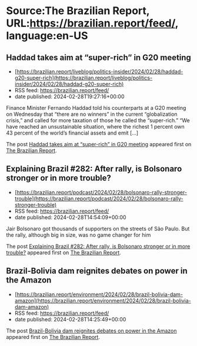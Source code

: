 # Source:The Brazilian Report, URL:https://brazilian.report/feed/, language:en-US

## Haddad takes aim at “super-rich” in G20 meeting
 - [https://brazilian.report/liveblog/politics-insider/2024/02/28/haddad-g20-super-rich](https://brazilian.report/liveblog/politics-insider/2024/02/28/haddad-g20-super-rich)
 - RSS feed: https://brazilian.report/feed/
 - date published: 2024-02-28T19:27:16+00:00

<p>Finance Minister Fernando Haddad told his counterparts at a G20 meeting on Wednesday that “there are no winners” in the current “globalization crisis,” and called for more taxation of those he called the “super-rich.” “We have reached an unsustainable situation, where the richest 1 percent own 43 percent of the world&#8217;s financial assets and emit [&#8230;]</p>
<p>The post <a href="https://brazilian.report/liveblog/politics-insider/2024/02/28/haddad-g20-super-rich/">Haddad takes aim at &#8220;super-rich&#8221; in G20 meeting</a> appeared first on <a href="https://brazilian.report">The Brazilian Report</a>.</p>

## Explaining Brazil #282: After rally, is Bolsonaro stronger or in more trouble?
 - [https://brazilian.report/podcast/2024/02/28/bolsonaro-rally-stronger-trouble](https://brazilian.report/podcast/2024/02/28/bolsonaro-rally-stronger-trouble)
 - RSS feed: https://brazilian.report/feed/
 - date published: 2024-02-28T14:54:09+00:00

<p>Jair Bolsonaro got thousands of supporters on the streets of São Paulo. But the rally, although big in size, was no game changer for him</p>
<p>The post <a href="https://brazilian.report/podcast/2024/02/28/bolsonaro-rally-stronger-trouble/">Explaining Brazil #282: After rally, is Bolsonaro stronger or in more trouble?</a> appeared first on <a href="https://brazilian.report">The Brazilian Report</a>.</p>

## Brazil-Bolivia dam reignites debates on power in the Amazon
 - [https://brazilian.report/environment/2024/02/28/brazil-bolivia-dam-amazon](https://brazilian.report/environment/2024/02/28/brazil-bolivia-dam-amazon)
 - RSS feed: https://brazilian.report/feed/
 - date published: 2024-02-28T14:25:49+00:00

<p>The post <a href="https://brazilian.report/environment/2024/02/28/brazil-bolivia-dam-amazon/">Brazil-Bolivia dam reignites debates on power in the Amazon</a> appeared first on <a href="https://brazilian.report">The Brazilian Report</a>.</p>

